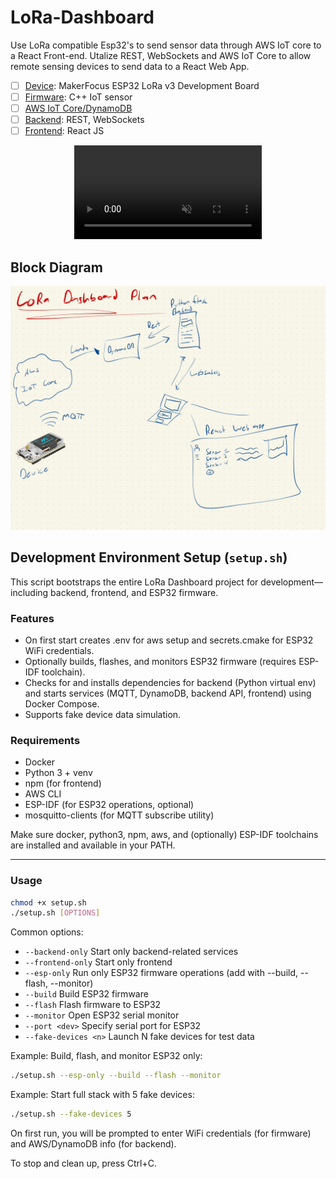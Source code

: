 # LoRa-Dashboard

Use LoRa compatible Esp32's to send sensor data through AWS IoT core to a React Front-end. Utalize REST, WebSockets and AWS IoT Core to allow remote sensing devices to send data to a React Web App.

- [ ] [Device](docs/device.md): MakerFocus ESP32 LoRa v3 Development Board
- [ ] [Firmware](docs/firmware.md): C++ IoT sensor
- [ ] [AWS IoT Core/DynamoDB](docs/cloud.md)
- [ ] [Backend](docs/backend.md): REST, WebSockets
- [ ] [Frontend](docs/frontend.md): React JS

<div align="center">
    <video controls muted src="https://github.com/user-attachments/assets/97756a8a-2db8-45b8-b298-19100d9e1012"></video>
</div>



## Block Diagram
![Block Diagram](./docs/images/Basic-LoRa-Dashboard-Design.jpg)

## Development Environment Setup (`setup.sh`)

This script bootstraps the entire LoRa Dashboard project for development—including backend, frontend, and ESP32 firmware.

### Features
- On first start creates .env for aws setup and secrets.cmake for ESP32 WiFi credentials.
- Optionally builds, flashes, and monitors ESP32 firmware (requires ESP-IDF toolchain).
- Checks for and installs dependencies for backend (Python virtual env) and starts services (MQTT, DynamoDB, backend API, frontend) using Docker Compose.
- Supports fake device data simulation.

### Requirements
- Docker
- Python 3 + venv
- npm (for frontend)
- AWS CLI
- ESP-IDF (for ESP32 operations, optional)
- mosquitto-clients (for MQTT subscribe utility)

Make sure docker, python3, npm, aws, and (optionally) ESP-IDF toolchains are installed and available in your PATH.

---

### Usage
```sh
chmod +x setup.sh
./setup.sh [OPTIONS]
```
Common options:
- `--backend-only`         Start only backend-related services
- `--frontend-only`        Start only frontend
- `--esp-only`             Run only ESP32 firmware operations (add with --build, --flash, --monitor)
- `--build`                Build ESP32 firmware
- `--flash`                Flash firmware to ESP32
- `--monitor`              Open ESP32 serial monitor
- `--port <dev>`           Specify serial port for ESP32
- `--fake-devices <n>`     Launch N fake devices for test data

Example: Build, flash, and monitor ESP32 only:
```sh
./setup.sh --esp-only --build --flash --monitor
```

Example: Start full stack with 5 fake devices:
```sh
./setup.sh --fake-devices 5
```

On first run, you will be prompted to enter WiFi credentials (for firmware) and AWS/DynamoDB info (for backend).

To stop and clean up, press Ctrl+C.


